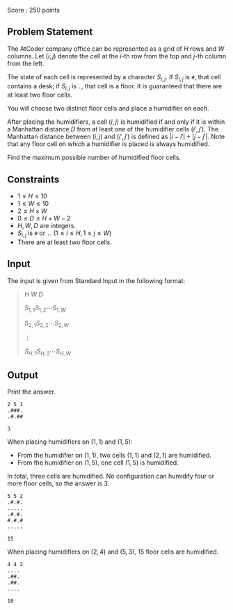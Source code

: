 Score : $250$ points

## Problem Statement

The AtCoder company office can be represented as a grid of $H$ rows and $W$ columns. Let $(i, j)$ denote the cell at the $i$-th row from the top and $j$-th column from the left.

The state of each cell is represented by a character $S_{i,j}$. If $S_{i,j}$ is `#`, that cell contains a desk; if $S_{i,j}$ is `.`, that cell is a floor. It is guaranteed that there are at least two floor cells.

You will choose two distinct floor cells and place a humidifier on each.

After placing the humidifiers, a cell $(i,j)$ is humidified if and only if it is within a Manhattan distance $D$ from at least one of the humidifier cells $(i',j')$. The Manhattan distance between $(i,j)$ and $(i',j')$ is defined as $|i - i'| + |j - j'|$.
Note that any floor cell on which a humidifier is placed is always humidified.

Find the maximum possible number of humidified floor cells.

## Constraints

- $1 \leq H \leq 10$
- $1 \leq W \leq 10$
- $2 \leq H \times W$
- $0 \leq D \leq H+W-2$
- $H,W,D$ are integers.
- $S_{i,j}$ is `#` or `.`. $(1 \leq i \leq H, 1 \leq j \leq W)$
- There are at least two floor cells.

## Input

The input is given from Standard Input in the following format:

> $H$ $W$ $D$
> 
> $S_{1,1}$$S_{1,2}$$\cdots$$S_{1,W}$
> 
> $S_{2,1}$$S_{2,2}$$\cdots$$S_{2,W}$
> 
> $\vdots$
> 
> $S_{H,1}$$S_{H,2}$$\cdots$$S_{H,W}$

## Output

Print the answer.

```input1
2 5 1
.###.
.#.##
```

```output1
3
```

When placing humidifiers on $(1,1)$ and $(1,5)$:

- From the humidifier on $(1,1)$, two cells $(1,1)$ and $(2,1)$ are humidified.
- From the humidifier on $(1,5)$, one cell $(1,5)$ is humidified.

In total, three cells are humidified. No configuration can humidify four or more floor cells, so the answer is $3$.

```input2
5 5 2
.#.#.
.....
.#.#.
#.#.#
.....
```

```output2
15
```

When placing humidifiers on $(2,4)$ and $(5,3)$, $15$ floor cells are humidified.

```input3
4 4 2
....
.##.
.##.
....
```

```output3
10
```